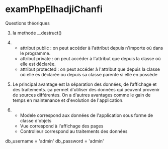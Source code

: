 # examPhpElhadjiChanfi


Questions théoriques

3) la methode __destruct()

5) - attribut public : on peut accéder à l'attribut depuis n'importe où dans le programme.
   - attribut private : on peut accéder à l'attribut que depuis la classe où elle est déclarée.
   - attribut protected : on peut accéder à l'attribut que depuis la classe où elle es déclarée ou depuis sa classe parente si elle en possède

8) Le principal avantage est la séparation des données, de l’affichage et des traitements. ça permet d'utiliser des données qui peuvent provenir de sources différentes. On a d'autres avantages comme le gain de temps en maintenance et d'evolution de l'application. 

9) - Modele correspond aux données de l'application sous forme de classe d'objets
   - Vue correspond à l'affichage des pages 
   - Controlleur correspond au traitements des données 



db_username = 'admin'
db_password = 'admin'
